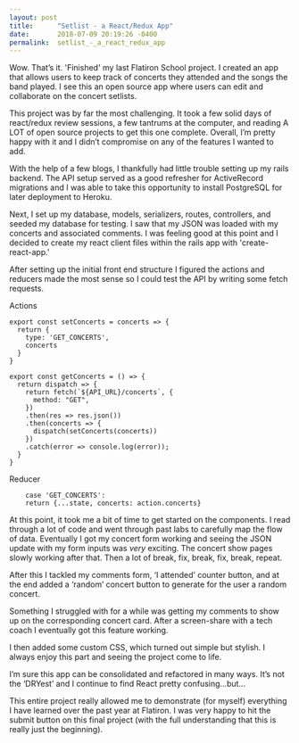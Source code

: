 ```yaml
---
layout: post
title:      "Setlist - a React/Redux App"
date:       2018-07-09 20:19:26 -0400
permalink:  setlist_-_a_react_redux_app
---
```




Wow. That’s it. 'Finished' my last Flatiron School project. I created an app that allows users to keep track of concerts they attended and the songs the band played. I see this an open source app where users can edit and collaborate on the concert setlists.

This project was by far the most challenging. It took a few solid days of react/redux review sessions, a few tantrums at the computer, and reading A LOT of open source projects to get this one complete. Overall, I’m pretty happy with it and I didn’t compromise on any of the features I wanted to add.

With the help of a few blogs, I thankfully had little trouble setting up my rails backend. The API setup served as a good refresher for ActiveRecord migrations and I was able to take this opportunity to install PostgreSQL for later deployment to Heroku.

Next, I set up my database, models, serializers, routes, controllers, and seeded my database for testing. I saw that my JSON was loaded with my concerts and associated comments. I was feeling good at this point and I decided to create my react client files within the rails app with 'create-react-app.'

After setting up the initial front end structure  I figured the actions and reducers made the most sense so I could test the API by writing some fetch requests.

Actions

```
export const setConcerts = concerts => {
  return {
    type: 'GET_CONCERTS',
    concerts
  }
}

```
```
export const getConcerts = () => {
  return dispatch => {
    return fetch(`${API_URL}/concerts`, {
      method: "GET",
    })
    .then(res => res.json())
    .then(concerts => {
      dispatch(setConcerts(concerts))
    })
    .catch(error => console.log(error));
  }
}
```
Reducer

```
    case 'GET_CONCERTS':
    return {...state, concerts: action.concerts}
```

At this point, it took me a bit of time to get started on the components.  I read through a lot of code and went through past labs to carefully map the flow of data. Eventually I got my concert form working and seeing the JSON update with my form inputs was *very* exciting. The concert show pages slowly working after that. Then a lot of break, fix, break, fix, break, repeat.

After this I tackled my comments form, ‘I attended’ counter button, and at the end added a ‘random’ concert button to generate for the user a random concert. 

Something I struggled with for a while was getting my comments to show up on the corresponding concert card. After a screen-share with a tech coach I eventually got this feature working.

I then added some custom CSS, which turned out simple but stylish. I always enjoy this part and seeing the project come to life.

I’m sure this app can be consolidated and refactored in many ways. It’s not the ‘DRYest’ and I continue to find React pretty confusing...but...

This entire project really allowed me to demonstrate (for myself) everything I have learned over the past year at Flatiron. I was very happy to hit the submit button on this final project (with the full understanding that this is really just the beginning).

